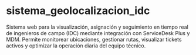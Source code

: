 # sistema_geolocalizacion_idc
Sistema web para la visualización, asignación y seguimiento en tiempo real de ingenieros de campo (IDC) mediante integración con ServiceDesk Plus y MDM. Permite monitorear ubicaciones, gestionar rutas, visualizar tickets activos y optimizar la operación diaria del equipo técnico.
